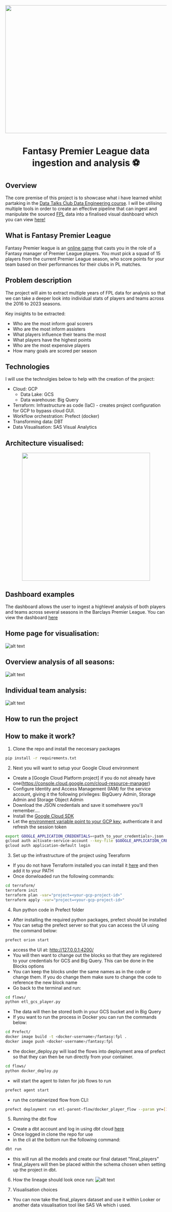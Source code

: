 
<p align="center">
  <img width="1000" height="400" src="https://64.media.tumblr.com/6501ab585025f7150a208b54b9ef7fda/tumblr_mv7nt4KE5V1qaznnlo1_500.gifv">
</p>

<h1 style="text-align: center;">Fantasy Premier League data ingestion and analysis ⚽</h1>

## Overview
The core premise of this project is to showcase what i have learned whilst partaking in the [Data Talks Club Data Engineering course](https://github.com/DataTalksClub/data-engineering-zoomcamp). I will be utilising multiple tools in order to create an effective pipeline that can ingest and manipulate the sourced [FPL](https://github.com/vaastav/Fantasy-Premier-League) data into a finalised visual dashboard which you can view [here!](https://viyawaves.sas.com/SASVisualAnalytics/?reportUri=%2Freports%2Freports%2F7b62f8d0-3df5-45d2-ad4d-451bff9aac39&sectionIndex=0&sso_guest=true&reportViewOnly=true&reportContextBar=false&pageNavigation=false&sas-welcome=false) 

## What is Fantasy Premier League
Fantasy Premier league is an [online game](https://fantasy.premierleague.com/#:~:text=With%20over%209%20million%20players,you%20can%20win%20great%20prizes!https://fantasy.premierleague.com/#:~:text=With%20over%209%20million%20players,you%20can%20win%20great%20prizes!) that casts you in the role of a Fantasy manager of Premier League players. You must pick a squad of 15 players from the current Premier League season, who score points for your team based on their performances for their clubs in PL matches.

## Problem description
The project will aim to extract multiple years of FPL data for analysis so that we can take a deeper look into individual stats of players and teams across the 2016 to 2023 seasons. 

Key insights to be extracted:
* Who are the most inform goal scorers
* Who are the most inform assisters
* What players influence their teams the most
* What players have the highest points
* Who are the most expensive players
* How many goals are scored per season

## Technologies
I will use the technolgies below to help with the creation of the project:
* Cloud: GCP
    * Data Lake: GCS
    * Data warehouse: Big Query
* Terraform: Infrastructure as code (IaC) - creates project configuration for GCP to bypass cloud GUI.
* Workflow orchestration: Prefect (docker)
* Transforming data: DBT
* Data Visualisation: SAS Visual Analytics

## Architecture visualised:

<p align="center">
  <img width="400" height="400" src="https://github.com/nlarki/FPL_DE_Zoomcamp/blob/main/images/fpl_arch.png">
</p>


## Dashboard examples

The dashboard allows the user to ingest a highlevel analysis of both players and teams across several seasons in the Barclays Premier League. You can view the dashboard [here](https://viyawaves.sas.com/SASVisualAnalytics/?reportUri=%2Freports%2Freports%2F7b62f8d0-3df5-45d2-ad4d-451bff9aac39&sectionIndex=0&sso_guest=true&reportViewOnly=true&reportContextBar=false&pageNavigation=false&sas-welcome=false)

## Home page for visualisation:

![alt text](https://github.com/nlarki/FPL_DE_Zoomcamp/blob/main/images/Capture.PNG)

## Overview analysis of all seasons:

![alt text](https://github.com/nlarki/FPL_DE_Zoomcamp/blob/main/images/overview.PNG)

## Individual team analysis:

![alt text](https://github.com/nlarki/FPL_DE_Zoomcamp/blob/main/images/player_team.PNG)

## How to run the project

## How to make it work?

1. Clone the repo and install the neccesary packages

```bash
pip install -r requirements.txt
```
2. Next you will want to setup your Google Cloud environment
- Create a [Google Cloud Platform project] if you do not already have one(https://console.cloud.google.com/cloud-resource-manager)
- Configure Identity and Access Management (IAM) for the service account, giving it the following privileges: BigQuery Admin, Storage Admin and Storage Object Admin
- Download the JSON credentials and save it somehwere you'll remember....
- Install the [Google Cloud SDK](https://cloud.google.com/sdk/docs/install-sdk)
- Let the [environment variable point to your GCP key](https://cloud.google.com/docs/authentication/application-default-credentials#GAC), authenticate it and refresh the session token
```bash
export GOOGLE_APPLICATION_CREDENTIALS=<path_to_your_credentials>.json
gcloud auth activate-service-account --key-file $GOOGLE_APPLICATION_CREDENTIALS
gcloud auth application-default login
```
3. Set up the infrastructure of the project using Teeraform
- If you do not have Terraform installed you can install it [here](https://developer.hashicorp.com/terraform/downloads) and then add it to your PATH
- Once donwloaded run the following commands:
```bash
cd terraform/
terraform init
terraform plan -var="project=<your-gcp-project-id>"
terraform apply -var="project=<your-gcp-project-id>"
```
4. Run python code in Prefect folder
- After installing the required python packages, prefect should be installed
- You can setup the prefect server so that you can access the UI using the command below:
```bash
prefect orion start
```
- access the UI at: http://127.0.0.1:4200/
- You will then want to change out the blocks so that they are registered to your credentials for GCS and Big Query. This can be done in the Blocks options
- You can keep the blocks under the same names as in the code or change them. If you do change them make sure to change the code to reference the new block name
- Go back to the terminal and run:
```bash
cd flows/
python etl_gcs_player.py
```
- The data will then be stored both in your GCS bucket and in Big Query
- If you want to run the process in Docker you can run the commands below:
```bash
cd Prefect/
docker image build -t <docker-username>/fantasy:fpl .
docker image push <docker-username>/fantasy:fpl
```
- the docker_deploy.py will load the flows into deployment area of prefect so that they can then be run directly from your container.
```bash
cd flows/
python docker_deploy.py
```
- will start the agent to listen for job flows to run
```bash
prefect agent start
```
- run the containerized flow from CLI:
```bash
prefect deployment run etl-parent-flow/docker_player_flow --param yr=[16,17,18,19,20,21,22] --param yrs=[17,18,19,20,21,22,23]"
```
5. Running the dbt flow
- Create a dbt account and log in using dbt cloud [here](https://cloud.getdbt.com/)
- Once logged in clone the repo for use 
- in the cli at the bottom run the following command:
```bash
dbt run
```
- this will run all the models and create our final dataset "final_players"
- final_players will then be placed within the schema chosen when setting up the project in dbt.

6. How the lineage should look once run:
![alt text](https://github.com/nlarki/FPL_DE_Zoomcamp/blob/main/images/lineage.PNG)

7. Visualisation choices
- You can now take the final_players dataset and use it within Looker or another data visualisation tool like SAS VA which i used.











